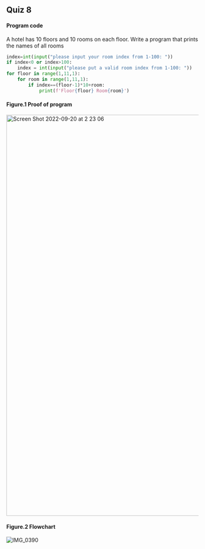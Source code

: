 ## Quiz 8
#### Program code
A hotel has 10 floors and 10 rooms on each floor. Write a program that prints the names of all rooms
```.py
index=int(input("please input your room index from 1-100: "))
if index<0 or index>100:
    index = int(input("please put a valid room index from 1-100: "))
for floor in range(1,11,1):
    for room in range(1,11,1):
        if index==(floor-1)*10+room:
            print(f'Floor{floor} Room{room}')
```

#### Figure.1 Proof of program
<img width="1053" alt="Screen Shot 2022-09-20 at 2 23 06" src="https://user-images.githubusercontent.com/105724334/191078703-c9f819d5-b329-40b1-9a0d-90a583530c38.png">

#### Figure.2 Flowchart
![IMG_0390](https://user-images.githubusercontent.com/105724334/193067364-a597c662-6be4-4010-b126-6abb2be4b7bc.jpg)
